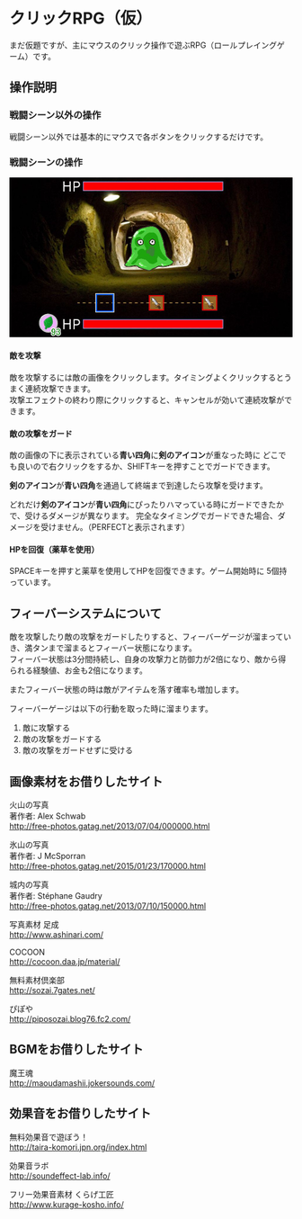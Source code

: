 ﻿# クリックRPG（仮）

まだ仮題ですが、主にマウスのクリック操作で遊ぶRPG（ロールプレイングゲーム）です。

## 操作説明

### 戦闘シーン以外の操作
戦闘シーン以外では基本的にマウスで各ボタンをクリックするだけです。

### 戦闘シーンの操作
![戦闘画面](/image/help/screen_battle.jpg)

#### 敵を攻撃

敵を攻撃するには敵の画像をクリックします。タイミングよくクリックするとうまく連続攻撃できます。  
攻撃エフェクトの終わり際にクリックすると、キャンセルが効いて連続攻撃ができます。

#### 敵の攻撃をガード

敵の画像の下に表示されている**青い四角**に**剣のアイコン**が重なった時に
どこでも良いので右クリックをするか、SHIFTキーを押すことでガードできます。

**剣のアイコン**が**青い四角**を通過して終端まで到達したら攻撃を受けます。

どれだけ**剣のアイコン**が**青い四角**にぴったりハマっている時にガードできたかで、受けるダメージが異なります。
完全なタイミングでガードできた場合、ダメージを受けません。（PERFECTと表示されます）

#### HPを回復（薬草を使用）

SPACEキーを押すと薬草を使用してHPを回復できます。ゲーム開始時に 5個持っています。

## フィーバーシステムについて

敵を攻撃したり敵の攻撃をガードしたりすると、フィーバーゲージが溜まっていき、満タンまで溜まるとフィーバー状態になります。  
フィーバー状態は3分間持続し、自身の攻撃力と防御力が2倍になり、敵から得られる経験値、お金も2倍になります。

またフィーバー状態の時は敵がアイテムを落す確率も増加します。

フィーバーゲージは以下の行動を取った時に溜まります。

1. 敵に攻撃する
2. 敵の攻撃をガードする
3. 敵の攻撃をガードせずに受ける


## 画像素材をお借りしたサイト

火山の写真  
著作者: Alex Schwab  
http://free-photos.gatag.net/2013/07/04/000000.html

氷山の写真  
著作者: J McSporran  
http://free-photos.gatag.net/2015/01/23/170000.html

城内の写真  
著作者: Stéphane Gaudry  
http://free-photos.gatag.net/2013/07/10/150000.html

写真素材 足成  
http://www.ashinari.com/

COCOON  
http://cocoon.daa.jp/material/  

無料素材倶楽部  
http://sozai.7gates.net/

ぴぽや  
http://piposozai.blog76.fc2.com/

## BGMをお借りしたサイト

魔王魂  
http://maoudamashii.jokersounds.com/


## 効果音をお借りしたサイト

無料効果音で遊ぼう！  
http://taira-komori.jpn.org/index.html

効果音ラボ  
http://soundeffect-lab.info/

フリー効果音素材 くらげ工匠   
http://www.kurage-kosho.info/